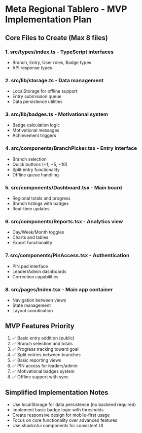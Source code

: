 # Meta Regional Tablero - MVP Implementation Plan

## Core Files to Create (Max 8 files)

### 1. **src/types/index.ts** - TypeScript interfaces
- Branch, Entry, User roles, Badge types
- API response types

### 2. **src/lib/storage.ts** - Data management
- LocalStorage for offline support
- Entry submission queue
- Data persistence utilities

### 3. **src/lib/badges.ts** - Motivational system
- Badge calculation logic
- Motivational messages
- Achievement triggers

### 4. **src/components/BranchPicker.tsx** - Entry interface
- Branch selection
- Quick buttons (+1, +5, +10)
- Split entry functionality
- Offline queue handling

### 5. **src/components/Dashboard.tsx** - Main board
- Regional totals and progress
- Branch listings with badges
- Real-time updates

### 6. **src/components/Reports.tsx** - Analytics view
- Day/Week/Month toggles
- Charts and tables
- Export functionality

### 7. **src/components/PinAccess.tsx** - Authentication
- PIN pad interface
- Leader/Admin dashboards
- Correction capabilities

### 8. **src/pages/Index.tsx** - Main app container
- Navigation between views
- State management
- Layout coordination

## MVP Features Priority
1. ✅ Basic entry addition (public)
2. ✅ Branch selection and totals
3. ✅ Progress tracking toward goal
4. ✅ Split entries between branches
5. ✅ Basic reporting views
6. ✅ PIN access for leaders/admin
7. ✅ Motivational badges system
8. ✅ Offline support with sync

## Simplified Implementation Notes
- Use localStorage for data persistence (no backend required)
- Implement basic badge logic with thresholds
- Create responsive design for mobile-first usage
- Focus on core functionality over advanced features
- Use shadcn/ui components for consistent UI